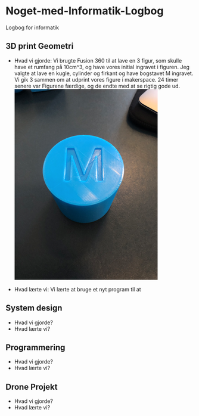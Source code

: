 # Noget-med-Informatik-Logbog
Logbog for informatik

## 3D print Geometri
  * Hvad vi gjorde: Vi brugte Fusion 360 til at lave en 3 figur, som skulle have et rumfang på 10cm^3, og have vores initial ingravet i figuren. Jeg valgte at lave en kugle,         cylinder og firkant og have bogstavet M ingravet. Vi gik 3 sammen om at udprint vores figure i makerspace. 24 timer senere var Figurene færdige, og de endte med at se rigtig       gode ud. 
  ![Kugle](/images/Cylinder.png)
  
 
  * Hvad lærte vi: Vi lærte at bruge et nyt program til at 

## System design
  * Hvad vi gjorde?
  * Hvad lærte vi?
  
  
## Programmering
  * Hvad vi gjorde?
  * Hvad lærte vi?
 
## Drone Projekt
  * Hvad vi gjorde?
  * Hvad lærte vi?
  
  
